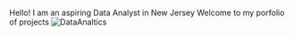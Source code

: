 Hello! I am an aspiring Data Analyst in New Jersey 
Welcome to my porfolio of projects
![DataAnaltics](https://user-images.githubusercontent.com/69393460/165159235-c41eec85-e280-44c6-bb1a-4a5c72f47b3d.jpg)
